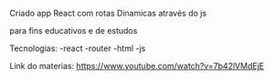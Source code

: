 Criado app React com rotas Dinamicas através do js 

para fins educativos e de estudos 

Tecnologias: 
-react
-router
-html
-js

Link do materias: https://www.youtube.com/watch?v=7b42lVMdEjE
